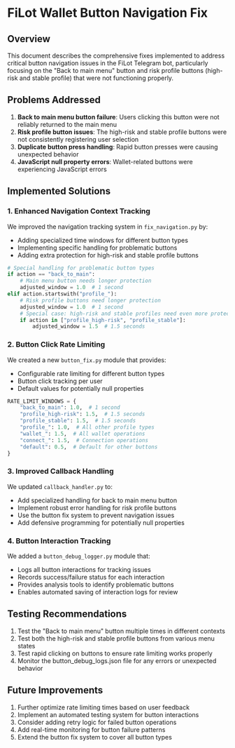 # FiLot Wallet Button Navigation Fix

## Overview

This document describes the comprehensive fixes implemented to address critical button navigation issues in the FiLot Telegram bot, particularly focusing on the "Back to main menu" button and risk profile buttons (high-risk and stable profile) that were not functioning properly.

## Problems Addressed

1. **Back to main menu button failure**: Users clicking this button were not reliably returned to the main menu
2. **Risk profile button issues**: The high-risk and stable profile buttons were not consistently registering user selection
3. **Duplicate button press handling**: Rapid button presses were causing unexpected behavior
4. **JavaScript null property errors**: Wallet-related buttons were experiencing JavaScript errors

## Implemented Solutions

### 1. Enhanced Navigation Context Tracking

We improved the navigation tracking system in `fix_navigation.py` by:

- Adding specialized time windows for different button types
- Implementing specific handling for problematic buttons
- Adding extra protection for high-risk and stable profile buttons

```python
# Special handling for problematic button types
if action == "back_to_main":
    # Main menu button needs longer protection
    adjusted_window = 1.0  # 1 second
elif action.startswith("profile_"):
    # Risk profile buttons need longer protection
    adjusted_window = 1.0  # 1 second
    # Special case: high-risk and stable profiles need even more protection
    if action in ["profile_high-risk", "profile_stable"]:
        adjusted_window = 1.5  # 1.5 seconds
```

### 2. Button Click Rate Limiting

We created a new `button_fix.py` module that provides:

- Configurable rate limiting for different button types
- Button click tracking per user
- Default values for potentially null properties

```python
RATE_LIMIT_WINDOWS = {
    "back_to_main": 1.0,  # 1 second
    "profile_high-risk": 1.5,  # 1.5 seconds
    "profile_stable": 1.5,  # 1.5 seconds
    "profile_": 1.0,  # All other profile types
    "wallet_": 1.5,  # All wallet operations
    "connect_": 1.5,  # Connection operations
    "default": 0.5,  # Default for other buttons
}
```

### 3. Improved Callback Handling

We updated `callback_handler.py` to:

- Add specialized handling for back to main menu button 
- Implement robust error handling for risk profile buttons
- Use the button fix system to prevent navigation issues
- Add defensive programming for potentially null properties

### 4. Button Interaction Tracking

We added a `button_debug_logger.py` module that:

- Logs all button interactions for tracking issues
- Records success/failure status for each interaction
- Provides analysis tools to identify problematic buttons
- Enables automated saving of interaction logs for review

## Testing Recommendations

1. Test the "Back to main menu" button multiple times in different contexts
2. Test both the high-risk and stable profile buttons from various menu states
3. Test rapid clicking on buttons to ensure rate limiting works properly
4. Monitor the button_debug_logs.json file for any errors or unexpected behavior

## Future Improvements

1. Further optimize rate limiting times based on user feedback
2. Implement an automated testing system for button interactions
3. Consider adding retry logic for failed button operations
4. Add real-time monitoring for button failure patterns
5. Extend the button fix system to cover all button types